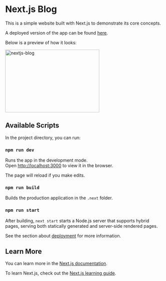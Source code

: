 # Next.js Blog

This is a simple website built with Next.js to demonstrate its core concepts.

A deployed version of the app can be found [here](https://nextjs-blog-xi-seven.now.sh/).

Below is a preview of how it looks:

<img src="https://i.ibb.co/B6X3X10/nextjs-blog.gif" width="300" height="200" alt="nextjs-blog" />

## Available Scripts

In the project directory, you can run:

### `npm run dev`

Runs the app in the development mode.<br />
Open [http://localhost:3000](http://localhost:3000) to view it in the browser.

The page will reload if you make edits.<br />

### `npm run build`

Builds the production application in the `.next` folder.

### `npm run start`

After building, `next start` starts a Node.js server that supports hybrid pages, serving both statically generated and server-side rendered pages.

See the section about [deployment](https://nextjs.org/docs/deployment) for more information.

## Learn More

You can learn more in the [Next.js documentation](https://nextjs.org/docs).

To learn Next.js, check out the [Next.js learning guide](https://nextjs.org/learn/basics/create-nextjs-app).
